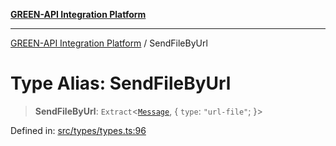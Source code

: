 [**GREEN-API Integration Platform**](../README.md)

***

[GREEN-API Integration Platform](../globals.md) / SendFileByUrl

# Type Alias: SendFileByUrl

> **SendFileByUrl**: `Extract`\<[`Message`](Message.md), \{ `type`: `"url-file"`; \}\>

Defined in: [src/types/types.ts:96](https://github.com/green-api/greenapi-integration/blob/0c6468d26acd573ad1def9f01a1af819fb76eb31/src/types/types.ts#L96)
